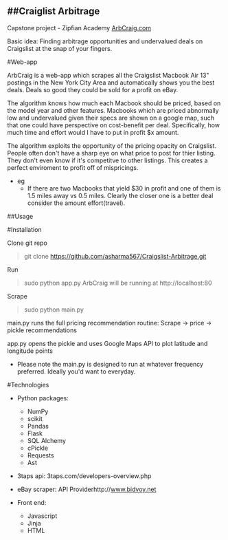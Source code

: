 ##Craiglist Arbitrage
------------------
Capstone project - Zipfian Academy
[ArbCraig.com](http://ArbCraig.com)

Basic idea: Finding arbitrage opportunities and undervalued deals on Craigslist at the snap of your fingers. 

#Web-app

ArbCraig is a web-app which scrapes all the Craigslist Macbook Air 13" postings in the New York City Area and automatically shows you the best deals. Deals so good they could be sold for a profit on eBay. 

The algorithm knows how much each Macbook should be priced, based on the model year and other features. Macbooks which are priced abnormally low and undervalued given their specs are shown on a google map, such that one could have perspective on cost-benefit per deal. Specifically, how much time and effort would I have to put in profit $x amount.

The algorithm exploits the opportunity of the pricing opacity on Craigslist. People often don't have a sharp eye on what price to post for thier listing. They don't even know if it's competitve to other listings. This creates a perfect enviroment to profit off of mispricings.


* eg
	* If there are two Macbooks that yield $30 in profit and one of them is 1.5 miles away vs 0.5 miles. Clearly the closer one is a better deal consider the amount effort(travel).

##Usage

#Installation

Clone git repo
> git clone https://github.com/asharma567/Craigslist-Arbitrage.git

Run

> sudo python app.py
ArbCraig will be running at http://localhost:80

Scrape

> sudo python main.py

main.py runs the full pricing recommendation routine:
Scrape -> price -> pickle recommendations

app.py opens the pickle and uses Google Maps API to plot latitude and longitude points

* Please note the main.py is designed to run at whatever frequency preferred. Ideally you'd want to everyday.

#Technologies

* Python packages:

	* NumPy
	* scikit
	* Pandas
	* Flask
	* SQL Alchemy
	* cPickle
	* Requests
	* Ast

* 3taps api: 3taps.com/developers-overview.php
* eBay scraper: API Providerhttp://www.bidvoy.net

* Front end:

	* Javascript
	* Jinja
	* HTML

